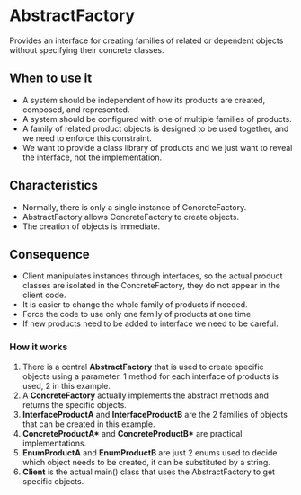 # AbstractFactory

Provides an interface for creating families of related or dependent objects 
without specifying their concrete classes.

## When to use it

* A system should be independent of how its products are created, composed, and
represented.
* A system should be configured with one of multiple families of products.
* A family of related product objects is designed to be used together, 
and we need to enforce this constraint.
* We want to provide a class library of products and we just want to reveal
the interface, not the implementation.

## Characteristics

* Normally, there is only a single instance of ConcreteFactory.
* AbstractFactory allows ConcreteFactory to create objects.
* The creation of objects is immediate.

## Consequence

* Client manipulates instances through interfaces, so the actual product classes
are isolated in the ConcreteFactory, they do not appear in the client code.
* It is easier to change the whole family of products if needed.
* Force the code to use only one family of products at one time
* If new products need to be added to interface we need to be careful.

### How it works

1. There is a central __AbstractFactory__ that is used to create specific 
objects using a parameter. 1 method for each interface of products is used, 2 in
this example.
2. A __ConcreteFactory__ actually implements the abstract methods and returns 
the specific objects.
3. __InterfaceProductA__ and __InterfaceProductB__ are the 2 families of objects
 that can be created in this example.
4. __ConcreteProductA*__ and __ConcreteProductB*__ are practical 
implementations.
5. __EnumProductA__ and __EnumProductB__ are just 2 enums used to decide which 
object needs to be created, it can be substituted by a string.
6. __Client__ is the actual main() class that uses the AbstractFactory to get
specific objects.

